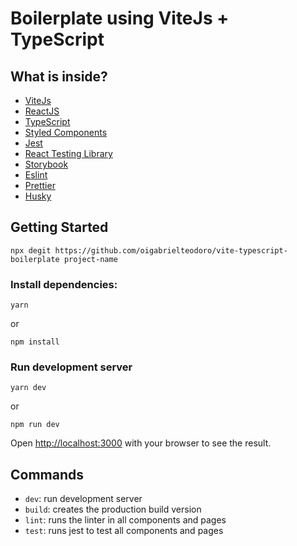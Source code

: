 
# Boilerplate using ViteJs + TypeScript

## What is inside?

- [ViteJs](https://vitejs.dev/)
- [ReactJS](https://reactjs.org/)
- [TypeScript](https://www.typescriptlang.org/)
- [Styled Components](https://styled-components.com/)
- [Jest](https://jestjs.io/)
- [React Testing Library](https://testing-library.com/docs/react-testing-library/intro)
- [Storybook](https://storybook.js.org/)
- [Eslint](https://eslint.org/)
- [Prettier](https://prettier.io/)
- [Husky](https://github.com/typicode/husky)

## Getting Started

```
npx degit https://github.com/oigabrielteodoro/vite-typescript-boilerplate project-name
```

### Install dependencies:

```
yarn
```

or

```
npm install
```

### Run development server

```
yarn dev
```

or 

```
npm run dev
```

Open [http://localhost:3000](http://localhost:3000) with your browser to see the result.

## Commands

- `dev`: run development server
- `build`: creates the production build version
- `lint`: runs the linter in all components and pages
- `test`: runs jest to test all components and pages
